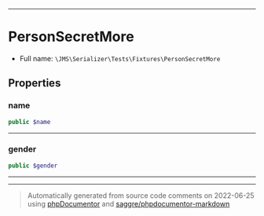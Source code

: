 ***

# PersonSecretMore





* Full name: `\JMS\Serializer\Tests\Fixtures\PersonSecretMore`



## Properties


### name



```php
public $name
```






***

### gender



```php
public $gender
```






***



***
> Automatically generated from source code comments on 2022-06-25 using [phpDocumentor](http://www.phpdoc.org/) and [saggre/phpdocumentor-markdown](https://github.com/Saggre/phpDocumentor-markdown)
